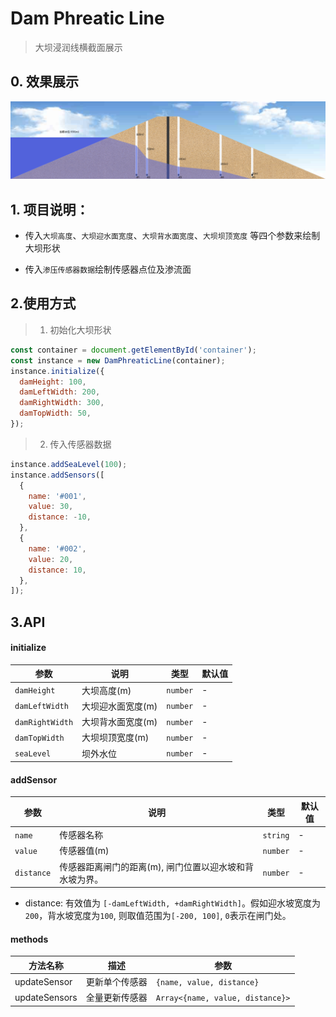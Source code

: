 #

# Dam Phreatic Line

> 大坝浸润线横截面展示

## 0. 效果展示
![效果图](https://github.com/fengtianxi001/Dam-Phreatic-Line/blob/master/screenshot.png)

## 1. 项目说明：

- 传入`大坝高度`、`大坝迎水面宽度`、`大坝背水面宽度`、`大坝坝顶宽度` 等四个参数来绘制大坝形状

- 传入`渗压传感器数据`绘制传感器点位及渗流面

## 2.使用方式

> 1. 初始化大坝形状

```javascript
const container = document.getElementById('container');
const instance = new DamPhreaticLine(container);
instance.initialize({
  damHeight: 100,
  damLeftWidth: 200,
  damRightWidth: 300,
  damTopWidth: 50,
});
```

> 2. 传入传感器数据

```javascript
instance.addSeaLevel(100);
instance.addSensors([
  {
    name: '#001',
    value: 30,
    distance: -10,
  },
  {
    name: '#002',
    value: 20,
    distance: 10,
  },
]);
```

## 3.API

#### initialize

| 参数            | 说明              | 类型     | 默认值 |
| --------------- | ----------------- | -------- | ------ |
| `damHeight`     | 大坝高度(m)       | `number` | -      |
| `damLeftWidth`  | 大坝迎水面宽度(m) | `number` | -      |
| `damRightWidth` | 大坝背水面宽度(m) | `number` | -      |
| `damTopWidth`   | 大坝坝顶宽度(m)   | `number` | -      |
| `seaLevel`      | 坝外水位          | `number` | -      |

#### addSensor

| 参数       | 说明                                                    | 类型     | 默认值 |
| ---------- | ------------------------------------------------------- | -------- | ------ |
| `name`     | 传感器名称                                              | `string` | -      |
| `value`    | 传感器值(m)                                             | `number` | -      |
| `distance` | 传感器距离闸门的距离(m), 闸门位置以迎水坡和背水坡为界。 | `number` | -      |

- distance: 有效值为 `[-damLeftWidth, +damRightWidth]`。假如迎水坡宽度为`200`，背水坡宽度为`100`, 则取值范围为`[-200, 100]`, `0`表示在闸门处。

#### methods

| 方法名称      | 描述           | 参数                             |
| ------------- | -------------- | -------------------------------- |
| updateSensor  | 更新单个传感器 | `{name, value, distance}`        |
| updateSensors | 全量更新传感器 | `Array<{name, value, distance}>` |
